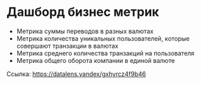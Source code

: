 # Дашборд бизнес метрик

* Метрика суммы переводов в разных валютах
* Метрика количества уникальных пользователей, которые совершают транзакции в валютах
* Метрика среднего количества транзакций на пользователя
* Метрика общего оборота компании в единой валюте

Ссылка: https://datalens.yandex/gxhyrcz4f9b46